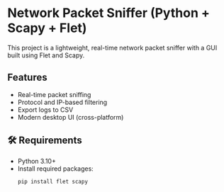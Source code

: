 # Network Packet Sniffer (Python + Scapy + Flet)

This project is a lightweight, real-time network packet sniffer with a GUI built using Flet and Scapy.

##  Features

- Real-time packet sniffing
- Protocol and IP-based filtering
- Export logs to CSV
- Modern desktop UI (cross-platform)

## 🛠 Requirements

- Python 3.10+
- Install required packages:
  ```bash
  pip install flet scapy
